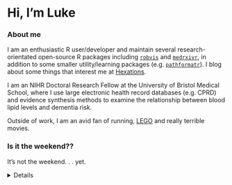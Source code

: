 
<!-- README.md is generated from README.Rmd. Please edit that file -->

# Hi, I’m Luke <img src="https://github.com/TheDudeThatCode/TheDudeThatCode/blob/master/Assets/Hi.gif" width="9px">

### About me

I am an enthusiastic R user/developer and maintain several
research-orientated open-source R packages including
[`robvis`](https://github.com/mcguinlu/robvis) and
[`medrxivr`](https://github.com/mcguinlu/medrxivr), in addition to some
smaller utility/learning packages
(e.g. [`pathformatr`](https://github.com/mcguinlu/pathformatr)). I blog
about some things that interest me at
[Hexations](https://mcguinlu.netlify.app/).

I am an NIHR Doctoral Research Fellow at the University of Bristol
Medical School, where I use large electronic health record databases
(e.g. CPRD) and evidence synthesis methods to examine the relationship
between blood lipid levels and dementia risk.

Outside of work, I am an avid fan of running,
[LEGO](https://mcguinlu.netlify.app/2021/02/02/baby-yoda-in-r/) and
really terrible movies.

### Is it the weekend??

It’s not the weekend. . . yet.

<details>

This is a simple test of using GitHub Actions to automatically render a
RMarkdown file each morning, and update the text above. See the
underlying RMarkdown file
[here](https://github.com/mcguinlu/mcguinlu/blob/master/README.Rmd).

</details>
